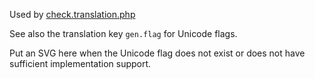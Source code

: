 Used by [check.translation.php](../../../cli/check.translation.php)

See also the translation key `gen.flag` for Unicode flags.

Put an SVG here when the Unicode flag does not exist or does not have sufficient implementation support.
